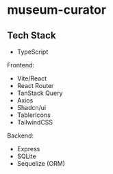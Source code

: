 # museum-curator

## Tech Stack

- TypeScript

Frontend:

- Vite/React
- React Router
- TanStack Query
- Axios
- Shadcn/ui
- TablerIcons
- TailwindCSS

Backend:

- Express
- SQLite
- Sequelize (ORM)
